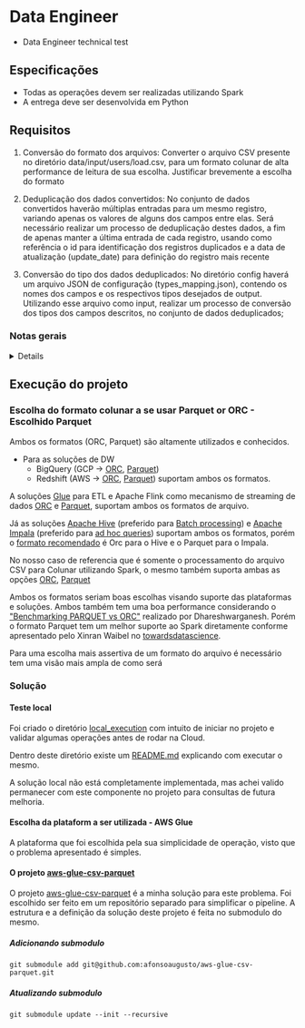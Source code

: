# Data Engineer

- Data Engineer technical test

## Especificações

- Todas as operações devem ser realizadas utilizando Spark
- A entrega deve ser desenvolvida em Python

## Requisitos

1. Conversão do formato dos arquivos:
   Converter o arquivo CSV presente no diretório data/input/users/load.csv, para um formato colunar de alta performance de leitura de sua escolha.
   Justificar brevemente a escolha do formato

2. Deduplicação dos dados convertidos:
   No conjunto de dados convertidos haverão múltiplas entradas para um mesmo registro, variando apenas os valores de alguns dos campos entre elas.
   Será necessário realizar um processo de deduplicação destes dados, a fim de apenas manter a última entrada de cada registro, usando como referência o id para identificação dos registros duplicados e a data de atualização (update_date) para definição do registro mais recente

3. Conversão do tipo dos dados deduplicados:
   No diretório config haverá um arquivo JSON de configuração (types_mapping.json), contendo os nomes dos campos e os respectivos tipos desejados de output. Utilizando esse arquivo como input, realizar um processo de conversão dos tipos dos campos descritos, no conjunto de dados deduplicados;

### Notas gerais

<details>

- Todas as operações devem ser realizadas utilizando Spark

  - O serviço de execução fica a seu critério, podendo utilizar tanto serviços locais como serviços em cloud
  - Justificar brevemente o serviço escolhido (EMR, Glue, Zeppelin, etc.).

- Cada operação deve ser realizada no dataframe resultante do passo anterior

  - Pode ser persistido e carregado em diferentes conjuntos de arquivos após cada etapa
  - Ou executados em memória e apenas persistido após operação final

- Você tem liberdade p/ seguir a sequência de execução desejada

- Solicitamos a transformação de tipos de dados apenas de alguns campos.
  Os outros ficam a seu critério

- O arquivo ou o conjunto de arquivos finais devem ser compactados e enviados por e-mail

</details>

## Execução do projeto

### Escolha do formato colunar a se usar Parquet or ORC - Escolhido Parquet

Ambos os formatos (ORC, Parquet) são altamente utilizados e conhecidos.

- Para as soluções de DW
  - BigQuery (GCP -> [ORC](https://cloud.google.com/bigquery/docs/loading-data-cloud-storage-orc), [Parquet](https://cloud.google.com/bigquery/docs/loading-data-cloud-storage-parquet))
  - Redshift (AWS -> [ORC](https://docs.aws.amazon.com/pt_br/redshift/latest/dg/copy-parameters-data-format.html#copy-orc), [Parquet](https://docs.aws.amazon.com/pt_br/redshift/latest/dg/copy-parameters-data-format.html#copy-parquet)) suportam ambos os formatos.

A soluções [Glue](https://docs.aws.amazon.com/glue/latest/dg/add-job.html) para ETL e Apache Flink como mecanismo de streaming de dados [ORC](https://ci.apache.org/projects/flink/flink-docs-release-1.11/dev/table/connectors/formats/orc.html) e [Parquet](https://ci.apache.org/projects/flink/flink-docs-release-1.11/dev/table/connectors/formats/parquet.html), suportam ambos os formatos de arquivo.

Já as soluções [Apache Hive](https://hive.apache.org/) (preferido para [Batch processing](https://www.simplilearn.com/basics-of-hive-and-impala-tutorial)) e [Apache Impala](https://impala.apache.org/) (preferido para [ad hoc queries](https://www.simplilearn.com/basics-of-hive-and-impala-tutorial)) suportam ambos os formatos, porém o [formato recomendado](https://docs.cloudera.com/runtime/7.1.2/using-hiveql/topics/hive-orc-parquet-compare.html) é Orc para o Hive e o Parquet para o Impala.

No nosso caso de referencia que é somente o processamento do arquivo CSV para Colunar utilizando Spark, o mesmo também suporta ambas as opções [ORC](https://spark.apache.org/docs/latest/sql-data-sources-orc.html), [Parquet](https://spark.apache.org/docs/latest/sql-data-sources-parquet.html)

Ambos os formatos seriam boas escolhas visando suporte das plataformas e soluções. Ambos também tem uma boa performance considerando o ["Benchmarking PARQUET vs ORC"](https://medium.com/@dhareshwarganesh/benchmarking-parquet-vs-orc-d52c39849aef) realizado por Dhareshwarganesh.
Porém o formato Parquet tem um melhor suporte ao Spark diretamente conforme apresentado pelo Xinran Waibel no [towardsdatascience](https://towardsdatascience.com/demystify-hadoop-data-formats-avro-orc-and-parquet-e428709cf3bb).

Para uma escolha mais assertiva de um formato do arquivo é necessário tem uma visão mais ampla de como será

### Solução

#### Teste local

Foi criado o diretório [local_execution](local_execution/) com intuito de iniciar no projeto e validar algumas operações antes de rodar na Cloud.

Dentro deste diretório existe um [README.md](local_execution/README.md) explicando com executar o mesmo.

A solução local não está completamente implementada, mas achei valido permanecer com este componente no projeto para consultas de futura melhoria.

#### Escolha da plataform a ser utilizada - AWS Glue

A plataforma que foi escolhida pela sua simplicidade de operação, visto que o problema apresentado é simples.

#### O projeto [aws-glue-csv-parquet](https://github.com/afonsoaugusto/aws-glue-csv-parquet/tree/main)

O projeto [aws-glue-csv-parquet](https://github.com/afonsoaugusto/aws-glue-csv-parquet/tree/main) é a minha solução para este problema. Foi escolhido ser feito em um repositório separado para simplificar o pipeline.
A estrutura e a definição da solução deste projeto é feita no submodulo do mesmo.

##### Adicionando submodulo

`git submodule add git@github.com:afonsoaugusto/aws-glue-csv-parquet.git`

##### Atualizando submodulo

`git submodule update --init --recursive`
